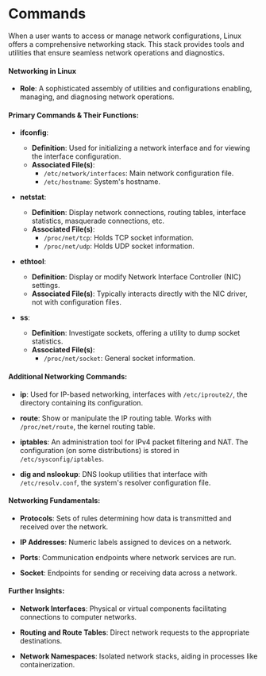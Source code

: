 
# Commands

When a user wants to access or manage network configurations, Linux offers a comprehensive networking stack. This stack provides tools and utilities that ensure seamless network operations and diagnostics.

#### **Networking in Linux**

- **Role**: A sophisticated assembly of utilities and configurations enabling, managing, and diagnosing network operations.

#### **Primary Commands & Their Functions**:

- **ifconfig**:
    
    - **Definition**: Used for initializing a network interface and for viewing the interface configuration.
    - **Associated File(s)**:
        - `/etc/network/interfaces`: Main network configuration file.
        - `/etc/hostname`: System's hostname.
- **netstat**:
    
    - **Definition**: Display network connections, routing tables, interface statistics, masquerade connections, etc.
    - **Associated File(s)**:
        - `/proc/net/tcp`: Holds TCP socket information.
        - `/proc/net/udp`: Holds UDP socket information.
- **ethtool**:
    
    - **Definition**: Display or modify Network Interface Controller (NIC) settings.
    - **Associated File(s)**: Typically interacts directly with the NIC driver, not with configuration files.
- **ss**:
    
    - **Definition**: Investigate sockets, offering a utility to dump socket statistics.
    - **Associated File(s)**:
        - `/proc/net/socket`: General socket information.

#### **Additional Networking Commands**:

- **ip**: Used for IP-based networking, interfaces with `/etc/iproute2/`, the directory containing its configuration.
    
- **route**: Show or manipulate the IP routing table. Works with `/proc/net/route`, the kernel routing table.
    
- **iptables**: An administration tool for IPv4 packet filtering and NAT. The configuration (on some distributions) is stored in `/etc/sysconfig/iptables`.
    
- **dig and nslookup**: DNS lookup utilities that interface with `/etc/resolv.conf`, the system's resolver configuration file.
    

#### **Networking Fundamentals**:

- **Protocols**: Sets of rules determining how data is transmitted and received over the network.
    
- **IP Addresses**: Numeric labels assigned to devices on a network.
    
- **Ports**: Communication endpoints where network services are run.
    
- **Socket**: Endpoints for sending or receiving data across a network.
    

#### **Further Insights**:

- **Network Interfaces**: Physical or virtual components facilitating connections to computer networks.
    
- **Routing and Route Tables**: Direct network requests to the appropriate destinations.
    
- **Network Namespaces**: Isolated network stacks, aiding in processes like containerization.